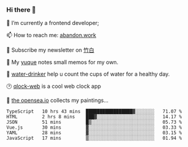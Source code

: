 ### Hi there 👋

<!--
**Alfxjx/Alfxjx** is a ✨ _special_ ✨ repository because its `README.md` (this file) appears on your GitHub profile.

Here are some ideas to get you started:

- 🔭 I’m currently working on ...
- 🌱 I’m currently learning ...
- 👯 I’m looking to collaborate on ...
- 🤔 I’m looking for help with ...
- 💬 Ask me about ...
- 📫 How to reach me: ...
- 😄 Pronouns: ...
- ⚡ Fun fact: ...
-->
🔭  I’m currently a frontend developer;

📫  How to reach me: [abandon.work](https://www.abandon.work/)

🎉  Subscribe my newsletter on [竹白](https://alfxjx.zhubai.love/)

🌱  My [yuque](https://www.yuque.com/alfxjx) notes small memos for my own.

🥤  [water-drinker](https://weldingboys.vercel.app/water) help u count the cups of water for a healthy day.

🕑  [qlock-web](https://qlock-web.vercel.app) is a cool web clock app

🌊  [the opensea.io](https://opensea.io/assets/0x495f947276749ce646f68ac8c248420045cb7b5e/29433830147332339639115006737701029562687338063458078299874716625823015632897) collects my paintings...

<!--START_SECTION:waka-->

```text
TypeScript   10 hrs 43 mins  █████████████████▓░░░░░░░   71.07 %
HTML         2 hrs 8 mins    ███▓░░░░░░░░░░░░░░░░░░░░░   14.17 %
JSON         51 mins         █▒░░░░░░░░░░░░░░░░░░░░░░░   05.73 %
Vue.js       30 mins         ▓░░░░░░░░░░░░░░░░░░░░░░░░   03.33 %
YAML         28 mins         ▓░░░░░░░░░░░░░░░░░░░░░░░░   03.15 %
JavaScript   17 mins         ▒░░░░░░░░░░░░░░░░░░░░░░░░   01.94 %
```

<!--END_SECTION:waka-->

